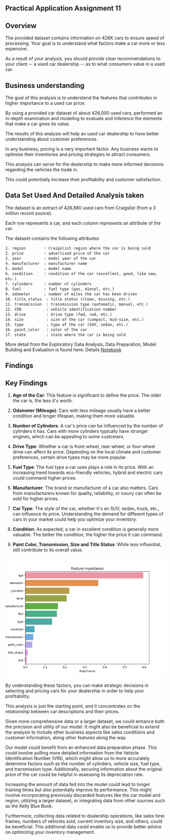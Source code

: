 ## Practical Application Assignment 11

## Overview

The provided dataset contains information on 426K cars to ensure speed of processing.  Your goal is to understand what factors make a car more or less expensive.  

As a result of your analysis, you should provide clear recommendations to your client -- a used car dealership -- as to what consumers value in a used car.

## Business understanding

The goal of this analysis is to understand the features that contributes in higher importance to a used car price. 

By using a provided car dataset of about  426,000 used cars, performed an in-depth examination and modeling to evaluate and inference the elements that make a car gives its value. 

The results of this analysis will help an used car dealership to have better understanding about customer preferences.

In any business, pricing is a very important factor. Any business wants to optimize their inventories and pricing strategies to attract consumers.

This analysis can serve for the dealership to make more informed decisions regarding the vehicles the trade in. 

This could potentially increase their profitability and customer satisfaction.

## Data Set Used And Detailed Analysis taken

The dataset is an extract of 426,880 used cars from Craigslist (from a 3 million record source). 

Each row represents a car, and each column represents an attribute of the car. 

The dataset contains the following attributes:

    1. region        : Craigslist region where the car is being sold
    2. price         : advertised price of the car
    3. year          : model year of the car
    4. manufacturer  : manufacturer name 
    5. model         : model name 
    6. condition     : condition of the car (excellent, good, like new, etc.)
    7. cylinders     : number of cylinders
    8. fuel          : fuel type (gas, diesel, etc.)
    9. odometer      : number of miles the car has been driven
    10. title_status  : title status (clean, missing, etc.)
    11. transmission  : transmission type (automatic, manual, etc.)
    12. VIN           : vehicle identification number
    13. drive         : drive type (fwd, rwd, etc.)
    14. size          : size of the car (compact, mid-size, etc.)
    15. type          : type of the car (SUV, sedan, etc.)
    16. paint_color   : color of the car
    17. state         : state where the car is being sold

More detail from the Exploratory Data Analysis, Data Preparation, Model Building and Evaluation is found here: Details [Notebook](./mauricio_prompt_II.ipynb)


## Findings

## Key Findings

1. **Age of the Car**: This feature is significant to define the price. The older the car is, the less it's worth.

2. **Odometer (Mileage)**: Cars with less mileage usually have a better condition and longer lifespan, making them more valuable.

3. **Number of Cylinders**: A car's price can be influenced by the number of cylinders it has. Cars with more cylinders typically have stronger engines, which can be appealing to some customers.

4. **Drive Type**: Whether a car is front-wheel, rear-wheel, or four-wheel drive can affect its price. Depending on the local climate and customer preferences, certain drive types may be more popular.

5. **Fuel Type**: The fuel type a car uses plays a role in its price. With an increasing trend towards eco-friendly vehicles, hybrid and electric cars could command higher prices.

6. **Manufacturer**: The brand or manufacturer of a car also matters. Cars from manufacturers known for quality, reliability, or luxury can often be sold for higher prices.

7. **Car Type**: The style of the car, whether it's an SUV, sedan, truck, etc., can influence its price. Understanding the demand for different types of cars in your market could help you optimize your inventory.

8. **Condition**: As expected, a car in excellent condition is generally more valuable. The better the condition, the higher the price it can command.

9. **Paint Color, Transmission, Size and Title Status**: While less influential, still contribute to its overall value.

![Features Importance](images/features.png)

By understanding these factors, you can make strategic decisions in selecting and pricing cars for your dealership in order to help your profitability.

This analysis is just the starting point, and it concentrates on the relationship between car descriptions and their prices. 

Given more comprehensive data or a larger dataset, we could enhance both the precision and utility of our model. It might also be beneficial to extend the analysis to include other business aspects like sales conditions and customer information, along other features along the way.

Our model could benefit from an enhanced data preparation phase. This could involve pulling more detailed information from the Vehicle Identification Number (VIN), which might allow us to more accurately determine factors such as the number of cylinders, vehicle size, fuel type, and transmission type. Additionally, securing information about the original price of the car could be helpful in assessing its depreciation rate.

Increasing the amount of data fed into the model could lead to longer training times but also potentially improve its performance. This might involve incorporating previously discarded features like the car model and region, utilizing a larger dataset, or integrating data from other sources such as the Kelly Blue Book.

Furthermore, collecting data related to dealership operations, like sales time frames, numbers of vehicles sold, current inventory size, and others, could be beneficial. This additional data could enable us to provide better advice on optimizing your inventory management.
